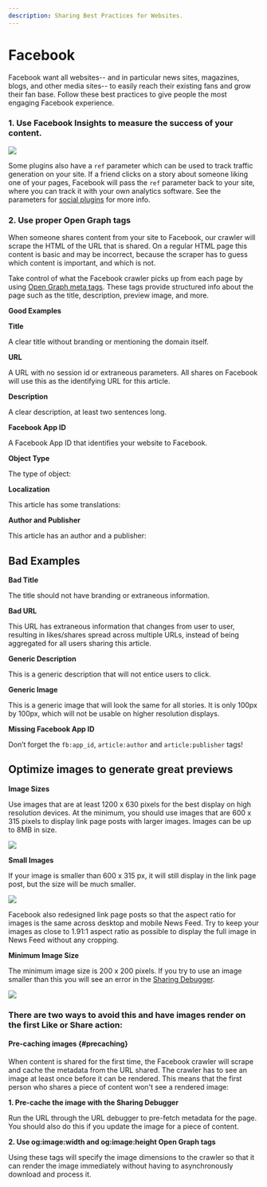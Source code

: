 ```yaml
---
description: Sharing Best Practices for Websites.
---
```


# Facebook

Facebook want all websites-- and in particular news sites, magazines, blogs, and other media sites-- to easily reach their existing fans and grow their fan base. Follow these best practices to give people the most engaging Facebook experience.

### 1. Use Facebook Insights to measure the success of your content.

![](../.gitbook/assets/851584_172667912891412_822676226_n.png)

Some plugins also have a `ref` parameter which can be used to track traffic generation on your site. If a friend clicks on a story about someone liking one of your pages, Facebook will pass the `ref` parameter back to your site, where you can track it with your own analytics software. See the parameters for [social plugins](https://developers.facebook.com/docs/plugins) for more info.

### 2. Use proper Open Graph tags

When someone shares content from your site to Facebook, our crawler will scrape the HTML of the URL that is shared. On a regular HTML page this content is basic and may be incorrect, because the scraper has to guess which content is important, and which is not.

Take control of what the Facebook crawler picks up from each page by using [Open Graph meta tags](https://developers.facebook.com/docs/sharing/webmasters#markup). These tags provide structured info about the page such as the title, description, preview image, and more.

**Good Examples**

**Title**

A clear title without branding or mentioning the domain itself.

**URL**

A URL with no session id or extraneous parameters. All shares on Facebook will use this as the identifying URL for this article.

**Description**

A clear description, at least two sentences long.

**Facebook App ID**

A Facebook App ID that identifies your website to Facebook.

**Object Type**

The type of object:

**Localization**

This article has some translations:

**Author and Publisher**

This article has an author and a publisher:

## **Bad Examples**

**Bad Title**

The title should not have branding or extraneous information.

**Bad URL**

This URL has extraneous information that changes from user to user, resulting in likes/shares spread across multiple URLs, instead of being aggregated for all users sharing this article.

**Generic Description**

This is a generic description that will not entice users to click.

**Generic Image**

This is a generic image that will look the same for all stories. It is only 100px by 100px, which will not be usable on higher resolution displays.

**Missing Facebook App ID**

Don’t forget the `fb:app_id`, `article:author` and `article:publisher` tags!  


##  Optimize images to generate great previews

**Image Sizes**

Use images that are at least 1200 x 630 pixels for the best display on high resolution devices. At the minimum, you should use images that are 600 x 315 pixels to display link page posts with larger images. Images can be up to 8MB in size.

![](../.gitbook/assets/851562_1376970469205025_523101852_n.png)

**Small Images**

If your image is smaller than 600 x 315 px, it will still display in the link page post, but the size will be much smaller.  


![](../.gitbook/assets/851560_389589627833470_1903099476_n.png)

Facebook also redesigned link page posts so that the aspect ratio for images is the same across desktop and mobile News Feed. Try to keep your images as close to 1.91:1 aspect ratio as possible to display the full image in News Feed without any cropping.

**Minimum Image Size**

The minimum image size is 200 x 200 pixels. If you try to use an image smaller than this you will see an error in the [Sharing Debugger](https://developers.facebook.com/tools/debug).

![](../.gitbook/assets/10734301_667829036664367_516015575_n.jpg)



### There are two ways to avoid this and have images render on the first Like or Share action:

#### Pre-caching images {#precaching}

When content is shared for the first time, the Facebook crawler will scrape and cache the metadata from the URL shared. The crawler has to see an image at least once before it can be rendered. This means that the first person who shares a piece of content won't see a rendered image:  


**1. Pre-cache the image with the Sharing Debugger**

Run the URL through the URL debugger to pre-fetch metadata for the page. You should also do this if you update the image for a piece of content.

**2. Use og:image:width and og:image:height Open Graph tags**

Using these tags will specify the image dimensions to the crawler so that it can render the image immediately without having to asynchronously download and process it.  


